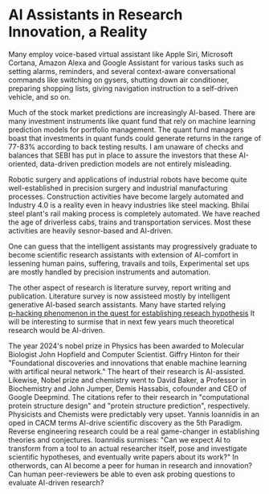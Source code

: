 # AI Assistants in Research Innovation, a Reality

Many employ voice-based virtual assistant like Apple Siri, Microsoft Cortana, Amazon Alexa and Google 
Assistant for various tasks such as setting alarms, reminders, and several context-aware conversational
commands like switching on gysers, shutting down air conditioner, preparing shopping lists, giving navigation
instruction to a self-driven vehicle, and so on.

Much of the stock market predictions are increasingly AI-based. There are many investment instruments like quant
fund that rely on machine learning prediction models for portfolio management. The quant fund managers boast
that investments in quant funds could generate returns in the range of 77-83% according to back testing
results. I am  unaware of checks and balances that SEBI has put in place to assure the investors that 
these AI-oriented, data-driven prediction models are not entirely misleading. 

Robotic surgery and applications of industrial robots have become quite well-established in precision
surgery and industrial manufacturing processes. Construction activities have become largely automated and 
Industry 4.0 is a reality even in heavy industries like steel macking. Bhilai steel plant's rail making process
is completely automated. We have reached the age of driverless cabs, trains and transportation
services. Most these activities are heavily sesnor-based and AI-driven.  

One can guess that the intelligent assistants may progressively graduate to become scientific research 
assistants with extension of AI-comfort in lessening human pains, suffering, travails and toils, Experimental
set ups are mostly handled by precision instruments and automation. 

The other aspect of research is literature survey, report writing and publication. Literature survey is 
now assisteed mostly by intelligent generative AI-based search assistants. Many have started relying  
[p-hacking phenomenon in the quest for establishing reseach hypothesis](https://rkgofiitk.github.io/Topics/Prompt_engineering.html)
It will be interesting to surmise that in next few years much theoretical research would be AI-driven.

The year 2024's nobel prize in Physics has been awarded to Molecular Biologist John Hopfield and Computer Scientist.
Giffry Hinton for their "Foundational discoveries and innovations that enable machine learning with artifical
neural network." The heart of their research is AI-assisted. Likewise, Nobel prize and chemistry went
to David Baker, a Professor in Biochemistry and John Jumper, Demis Hassabis, cofounder and CEO of Google Deepmind.
The citations refer to their research in "computational protein structure design" and  "protein structure prediction", 
respectively. Physicists and Chemists were predictably very upset. Yannis Ioannidis in an oped in CACM
terms AI-drive scientific discovery as the 5th Paradigm. Reverse engineering research could be a 
real game-changer in establishing theories and conjectures. Ioannidis surmises: "Can we expect AI to transform
from a tool to an actual researcher itself, pose and investigate scientific hypotheses, and eventually write
papers about its work?" In otherwords, can AI become a peer for human in research and innovation? Can 
human peer-reviewers be able to even ask probing questions to evaluate AI-driven research? 
